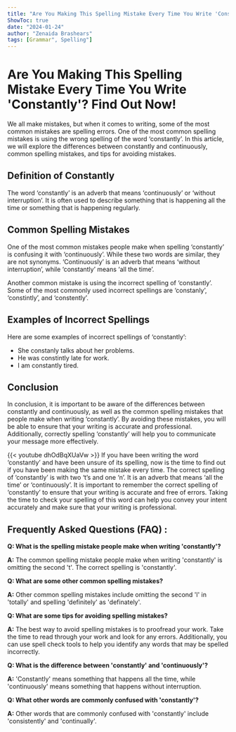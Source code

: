 ```yaml
---
title: "Are You Making This Spelling Mistake Every Time You Write 'Constantly'? Find Out Now!"
ShowToc: true 
date: "2024-01-24"
author: "Zenaida Brashears" 
tags: [Grammar", Spelling"]
---
```

# Are You Making This Spelling Mistake Every Time You Write 'Constantly'? Find Out Now!

We all make mistakes, but when it comes to writing, some of the most common mistakes are spelling errors. One of the most common spelling mistakes is using the wrong spelling of the word ‘constantly’. In this article, we will explore the differences between constantly and continuously, common spelling mistakes, and tips for avoiding mistakes.

## Definition of Constantly

The word ‘constantly’ is an adverb that means ‘continuously’ or ‘without interruption’. It is often used to describe something that is happening all the time or something that is happening regularly.

## Common Spelling Mistakes

One of the most common mistakes people make when spelling ‘constantly’ is confusing it with ‘continuously’. While these two words are similar, they are not synonyms. ‘Continuously’ is an adverb that means ‘without interruption’, while ‘constantly’ means ‘all the time’.

Another common mistake is using the incorrect spelling of ‘constantly’. Some of the most commonly used incorrect spellings are ‘constanly’, ‘constintly’, and ‘constently’.

## Examples of Incorrect Spellings

Here are some examples of incorrect spellings of ‘constantly’:

- She constanly talks about her problems.
- He was constintly late for work.
- I am constantly tired.

## Conclusion

In conclusion, it is important to be aware of the differences between constantly and continuously, as well as the common spelling mistakes that people make when writing ‘constantly’. By avoiding these mistakes, you will be able to ensure that your writing is accurate and professional. Additionally, correctly spelling ‘constantly’ will help you to communicate your message more effectively.

{{< youtube dhOdBqXUaVw >}} 
If you have been writing the word ‘constantly’ and have been unsure of its spelling, now is the time to find out if you have been making the same mistake every time. The correct spelling of ‘constantly’ is with two ‘t’s and one ‘n’. It is an adverb that means ‘all the time’ or ‘continuously’. It is important to remember the correct spelling of ‘constantly’ to ensure that your writing is accurate and free of errors. Taking the time to check your spelling of this word can help you convey your intent accurately and make sure that your writing is professional.

## Frequently Asked Questions (FAQ) :
**Q: What is the spelling mistake people make when writing 'constantly'?**

**A:** The common spelling mistake people make when writing 'constantly' is omitting the second 't'. The correct spelling is 'constantly'. 

**Q: What are some other common spelling mistakes?**

**A:** Other common spelling mistakes include omitting the second 'l' in 'totally' and spelling 'definitely' as 'definately'. 

**Q: What are some tips for avoiding spelling mistakes?**

**A:** The best way to avoid spelling mistakes is to proofread your work. Take the time to read through your work and look for any errors. Additionally, you can use spell check tools to help you identify any words that may be spelled incorrectly. 

**Q: What is the difference between 'constantly' and 'continuously'?**

**A:** 'Constantly' means something that happens all the time, while 'continuously' means something that happens without interruption. 

**Q: What other words are commonly confused with 'constantly'?**

**A:** Other words that are commonly confused with 'constantly' include 'consistently' and 'continually'.





